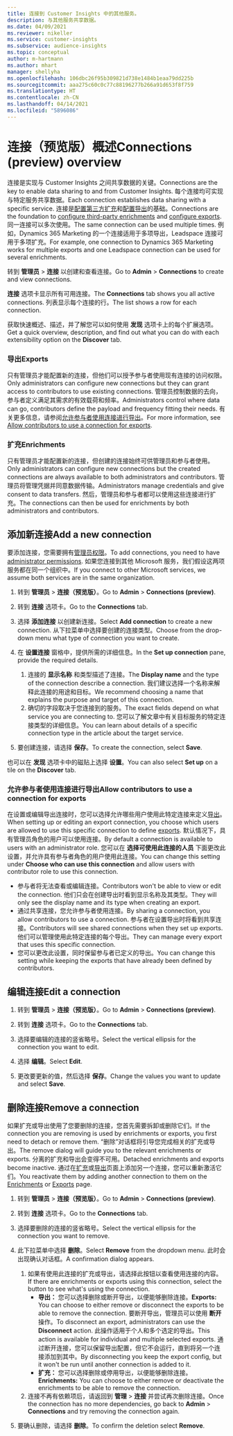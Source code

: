 ```yaml
---
title: 连接到 Customer Insights 中的其他服务。
description: 与其他服务共享数据。
ms.date: 04/09/2021
ms.reviewer: nikeller
ms.service: customer-insights
ms.subservice: audience-insights
ms.topic: conceptual
author: m-hartmann
ms.author: mhart
manager: shellyha
ms.openlocfilehash: 106dbc26f95b309821d738e1484b1eaa79dd225b
ms.sourcegitcommit: aaa275c60c0c77c88196277b266a91d653f8f759
ms.translationtype: HT
ms.contentlocale: zh-CN
ms.lasthandoff: 04/14/2021
ms.locfileid: "5896086"
---
```

# <a name="connections-preview-overview"></a><span data-ttu-id="81659-103">连接（预览版）概述</span><span class="sxs-lookup"><span data-stu-id="81659-103">Connections (preview) overview</span></span>

<span data-ttu-id="81659-104">连接是实现与 Customer Insights 之间共享数据的关键。</span><span class="sxs-lookup"><span data-stu-id="81659-104">Connections are the key to enable data sharing to and from Customer Insights.</span></span> <span data-ttu-id="81659-105">每个连接均可实现与特定服务共享数据。</span><span class="sxs-lookup"><span data-stu-id="81659-105">Each connection establishes data sharing with a specific service.</span></span> <span data-ttu-id="81659-106">连接是[配置第三方扩充](enrichment-hub.md)和[配置导出](export-destinations.md)的基础。</span><span class="sxs-lookup"><span data-stu-id="81659-106">Connections are the foundation to [configure third-party enrichments](enrichment-hub.md) and [configure exports](export-destinations.md).</span></span> <span data-ttu-id="81659-107">同一连接可以多次使用。</span><span class="sxs-lookup"><span data-stu-id="81659-107">The same connection can be used multiple times.</span></span> <span data-ttu-id="81659-108">例如，Dynamics 365 Marketing 的一个连接适用于多项导出，Leadspace 连接可用于多项扩充。</span><span class="sxs-lookup"><span data-stu-id="81659-108">For example, one connection to Dynamics 365 Marketing works for multiple exports and one Leadspace connection can be used for several enrichments.</span></span>

<span data-ttu-id="81659-109">转到 **管理员** > **连接** 以创建和查看连接。</span><span class="sxs-lookup"><span data-stu-id="81659-109">Go to **Admin** > **Connections** to create and view connections.</span></span>

<span data-ttu-id="81659-110">**连接** 选项卡显示所有可用连接。</span><span class="sxs-lookup"><span data-stu-id="81659-110">The **Connections** tab shows you all active connections.</span></span> <span data-ttu-id="81659-111">列表显示每个连接的行。</span><span class="sxs-lookup"><span data-stu-id="81659-111">The list shows a row for each connection.</span></span> 

<span data-ttu-id="81659-112">获取快速概述、描述，并了解您可以如何使用 **发现** 选项卡上的每个扩展选项。</span><span class="sxs-lookup"><span data-stu-id="81659-112">Get a quick overview, description, and find out what you can do with each extensibility option on the **Discover** tab.</span></span>

### <a name="exports"></a><span data-ttu-id="81659-113">导出</span><span class="sxs-lookup"><span data-stu-id="81659-113">Exports</span></span>

<span data-ttu-id="81659-114">只有管理员才能配置新的连接，但他们可以授予参与者使用现有连接的访问权限。</span><span class="sxs-lookup"><span data-stu-id="81659-114">Only administrators can configure new connections but they can grant access to contributors to use existing connections.</span></span> <span data-ttu-id="81659-115">管理员控制数据的去向，参与者定义满足其需求的有效载荷和频率。</span><span class="sxs-lookup"><span data-stu-id="81659-115">Administrators control where data can go, contributors define the payload and frequency fitting their needs.</span></span> <span data-ttu-id="81659-116">有关更多信息，请参阅[允许参与者使用连接进行导出](#allow-contributors-to-use-a-connection-for-exports)。</span><span class="sxs-lookup"><span data-stu-id="81659-116">For more information, see [Allow contributors to use a connection for exports](#allow-contributors-to-use-a-connection-for-exports).</span></span>

### <a name="enrichments"></a><span data-ttu-id="81659-117">扩充</span><span class="sxs-lookup"><span data-stu-id="81659-117">Enrichments</span></span>

<span data-ttu-id="81659-118">只有管理员才能配置新的连接，但创建的连接始终可供管理员和参与者使用。</span><span class="sxs-lookup"><span data-stu-id="81659-118">Only administrators can configure new connections but the created connections are always available to both administrators and contributors.</span></span> <span data-ttu-id="81659-119">管理员将管理凭据并同意数据传输。</span><span class="sxs-lookup"><span data-stu-id="81659-119">Administrators manage credentials and give consent to data transfers.</span></span> <span data-ttu-id="81659-120">然后，管理员和参与者都可以使用这些连接进行扩充。</span><span class="sxs-lookup"><span data-stu-id="81659-120">The connections can then be used for enrichments by both administrators and contributors.</span></span>

## <a name="add-a-new-connection"></a><span data-ttu-id="81659-121">添加新连接</span><span class="sxs-lookup"><span data-stu-id="81659-121">Add a new connection</span></span>

<span data-ttu-id="81659-122">要添加连接，您需要拥有[管理员权限](permissions.md)。</span><span class="sxs-lookup"><span data-stu-id="81659-122">To add connections, you need to have [administrator permissions](permissions.md).</span></span> <span data-ttu-id="81659-123">如果您连接到其他 Microsoft 服务，我们假设这两项服务都在同一个组织中。</span><span class="sxs-lookup"><span data-stu-id="81659-123">If you connect to other Microsoft services, we assume both services are in the same organization.</span></span>

1. <span data-ttu-id="81659-124">转到 **管理员** > **连接（预览版）**。</span><span class="sxs-lookup"><span data-stu-id="81659-124">Go to **Admin** > **Connections (preview)**.</span></span>

1. <span data-ttu-id="81659-125">转到 **连接** 选项卡。</span><span class="sxs-lookup"><span data-stu-id="81659-125">Go to the **Connections** tab.</span></span>

1. <span data-ttu-id="81659-126">选择 **添加连接** 以创建新连接。</span><span class="sxs-lookup"><span data-stu-id="81659-126">Select **Add connection** to create a new connection.</span></span> <span data-ttu-id="81659-127">从下拉菜单中选择要创建的连接类型。</span><span class="sxs-lookup"><span data-stu-id="81659-127">Choose from the drop-down menu what type of connection you want to create.</span></span>

1. <span data-ttu-id="81659-128">在 **设置连接** 窗格中，提供所需的详细信息。</span><span class="sxs-lookup"><span data-stu-id="81659-128">In the **Set up connection** pane, provide the required details.</span></span> 
   1. <span data-ttu-id="81659-129">连接的 **显示名称** 和类型描述了连接。</span><span class="sxs-lookup"><span data-stu-id="81659-129">The **Display name** and the type of the connection describe a connection.</span></span> <span data-ttu-id="81659-130">我们建议选择一个名称来解释此连接的用途和目标。</span><span class="sxs-lookup"><span data-stu-id="81659-130">We recommend choosing a name that explains the purpose and target of this connection.</span></span>
   1. <span data-ttu-id="81659-131">确切的字段取决于您连接到的服务。</span><span class="sxs-lookup"><span data-stu-id="81659-131">The exact fields depend on what service you are connecting to.</span></span> <span data-ttu-id="81659-132">您可以了解文章中有关目标服务的特定连接类型的详细信息。</span><span class="sxs-lookup"><span data-stu-id="81659-132">You can learn about details of a specific connection type in the article about the target service.</span></span>

1. <span data-ttu-id="81659-133">要创建连接，请选择 **保存**。</span><span class="sxs-lookup"><span data-stu-id="81659-133">To create the connection, select **Save**.</span></span>

<span data-ttu-id="81659-134">也可以在 **发现** 选项卡中的磁贴上选择 **设置**。</span><span class="sxs-lookup"><span data-stu-id="81659-134">You can also select **Set up** on a tile on the **Discover** tab.</span></span>

### <a name="allow-contributors-to-use-a-connection-for-exports"></a><span data-ttu-id="81659-135">允许参与者使用连接进行导出</span><span class="sxs-lookup"><span data-stu-id="81659-135">Allow contributors to use a connection for exports</span></span>

<span data-ttu-id="81659-136">在设置或编辑导出连接时，您可以选择允许哪些用户使用此特定连接来定义[导出](export-destinations.md)。</span><span class="sxs-lookup"><span data-stu-id="81659-136">When setting up or editing an export connection, you choose which users are allowed to use this specific connection to define [exports](export-destinations.md).</span></span> <span data-ttu-id="81659-137">默认情况下，具有管理员角色的用户可以使用连接。</span><span class="sxs-lookup"><span data-stu-id="81659-137">By default a connection is available to users with an administrator role.</span></span> <span data-ttu-id="81659-138">您可以在 **选择可使用此连接的人员** 下面更改此设置，并允许具有参与者角色的用户使用此连接。</span><span class="sxs-lookup"><span data-stu-id="81659-138">You can change this setting under **Choose who can use this connection** and allow users with contributor role to use this connection.</span></span>

- <span data-ttu-id="81659-139">参与者将无法查看或编辑连接。</span><span class="sxs-lookup"><span data-stu-id="81659-139">Contributors won't be able to view or edit the connection.</span></span> <span data-ttu-id="81659-140">他们只会在创建导出时看到显示名称及其类型。</span><span class="sxs-lookup"><span data-stu-id="81659-140">They will only see the display name and its type when creating an export.</span></span>
- <span data-ttu-id="81659-141">通过共享连接，您允许参与者使用连接。</span><span class="sxs-lookup"><span data-stu-id="81659-141">By sharing a connection, you allow contributors to use a connection.</span></span> <span data-ttu-id="81659-142">参与者在设置导出时将看到共享连接。</span><span class="sxs-lookup"><span data-stu-id="81659-142">Contributors will see shared connections when they set up exports.</span></span> <span data-ttu-id="81659-143">他们可以管理使用此特定连接的每个导出。</span><span class="sxs-lookup"><span data-stu-id="81659-143">They can manage every export that uses this specific connection.</span></span>
- <span data-ttu-id="81659-144">您可以更改此设置，同时保留参与者已定义的导出。</span><span class="sxs-lookup"><span data-stu-id="81659-144">You can change this setting while keeping the exports that have already been defined by contributors.</span></span>

## <a name="edit-a-connection"></a><span data-ttu-id="81659-145">编辑连接</span><span class="sxs-lookup"><span data-stu-id="81659-145">Edit a connection</span></span>

1. <span data-ttu-id="81659-146">转到 **管理员** > **连接（预览版）**。</span><span class="sxs-lookup"><span data-stu-id="81659-146">Go to **Admin** > **Connections (preview)**.</span></span>

1. <span data-ttu-id="81659-147">转到 **连接** 选项卡。</span><span class="sxs-lookup"><span data-stu-id="81659-147">Go to the **Connections** tab.</span></span>

1. <span data-ttu-id="81659-148">选择要编辑的连接的竖省略号。</span><span class="sxs-lookup"><span data-stu-id="81659-148">Select the vertical ellipsis for the connection you want to edit.</span></span>

1. <span data-ttu-id="81659-149">选择 **编辑**。</span><span class="sxs-lookup"><span data-stu-id="81659-149">Select **Edit**.</span></span>

1. <span data-ttu-id="81659-150">更改要更新的值，然后选择 **保存**。</span><span class="sxs-lookup"><span data-stu-id="81659-150">Change the values you want to update and select **Save**.</span></span>

## <a name="remove-a-connection"></a><span data-ttu-id="81659-151">删除连接</span><span class="sxs-lookup"><span data-stu-id="81659-151">Remove a connection</span></span>

<span data-ttu-id="81659-152">如果扩充或导出使用了您要删除的连接，您首先需要拆卸或删除它们。</span><span class="sxs-lookup"><span data-stu-id="81659-152">If the connection you are removing is used by enrichments or exports, you first need to detach or remove them.</span></span> <span data-ttu-id="81659-153">“删除”对话框将引导您完成相关的扩充或导出。</span><span class="sxs-lookup"><span data-stu-id="81659-153">The remove dialog will guide you to the relevant enrichments or exports.</span></span> <span data-ttu-id="81659-154">分离的扩充和导出会变得不可用。</span><span class="sxs-lookup"><span data-stu-id="81659-154">Detached enrichments and exports become inactive.</span></span> <span data-ttu-id="81659-155">通过在[扩充](enrichment-hub.md)或[导出](export-destinations.md)页面上添加另一个连接，您可以重新激活它们。</span><span class="sxs-lookup"><span data-stu-id="81659-155">You reactivate them by adding another connection to them on the [Enrichments](enrichment-hub.md) or [Exports](export-destinations.md) page.</span></span>

1. <span data-ttu-id="81659-156">转到 **管理员** > **连接（预览版）**。</span><span class="sxs-lookup"><span data-stu-id="81659-156">Go to **Admin** > **Connections (preview)**.</span></span>

1. <span data-ttu-id="81659-157">转到 **连接** 选项卡。</span><span class="sxs-lookup"><span data-stu-id="81659-157">Go to the **Connections** tab.</span></span>

1. <span data-ttu-id="81659-158">选择要删除的连接的竖省略号。</span><span class="sxs-lookup"><span data-stu-id="81659-158">Select the vertical ellipsis for the connection you want to remove.</span></span>

1. <span data-ttu-id="81659-159">此下拉菜单中选择 **删除**。</span><span class="sxs-lookup"><span data-stu-id="81659-159">Select **Remove** from the dropdown menu.</span></span> <span data-ttu-id="81659-160">此时会出现确认对话框。</span><span class="sxs-lookup"><span data-stu-id="81659-160">A confirmation dialog appears.</span></span>

   1. <span data-ttu-id="81659-161">如果有使用此连接的扩充或导出，请选择此按钮以查看使用连接的内容。</span><span class="sxs-lookup"><span data-stu-id="81659-161">If there are enrichments or exports using this connection, select the button to see what's using the connection.</span></span>
      - <span data-ttu-id="81659-162">**导出：** 您可以选择删除或断开导出，以便能够删除连接。</span><span class="sxs-lookup"><span data-stu-id="81659-162">**Exports:** You can choose to either remove or disconnect the exports to be able to remove the connection.</span></span> <span data-ttu-id="81659-163">要断开导出，管理员可以使用 **断开** 操作。</span><span class="sxs-lookup"><span data-stu-id="81659-163">To disconnect an export, administrators can use the **Disconnect** action.</span></span> <span data-ttu-id="81659-164">此操作适用于个人和多个选定的导出。</span><span class="sxs-lookup"><span data-stu-id="81659-164">This action is available for individual and multiple selected exports.</span></span> <span data-ttu-id="81659-165">通过断开连接，您可以保留导出配置，但它不会运行，直到将另一个连接添加到其中。</span><span class="sxs-lookup"><span data-stu-id="81659-165">By disconnecting you keep the export config, but it won't be run until another connection is added to it.</span></span>
      - <span data-ttu-id="81659-166">**扩充：** 您可以选择删除或停用导出，以便能够删除连接。</span><span class="sxs-lookup"><span data-stu-id="81659-166">**Enrichments:** You can choose to either remove or deactivate the enrichments to be able to remove the connection.</span></span> 
   1. <span data-ttu-id="81659-167">连接不再有依赖项后，请返回到 **管理** > **连接** 并尝试再次删除连接。</span><span class="sxs-lookup"><span data-stu-id="81659-167">Once the connection has no more dependencies, go back to **Admin** > **Connections** and try removing the connection again.</span></span>

1. <span data-ttu-id="81659-168">要确认删除，请选择 **删除**。</span><span class="sxs-lookup"><span data-stu-id="81659-168">To confirm the deletion select **Remove**.</span></span>

